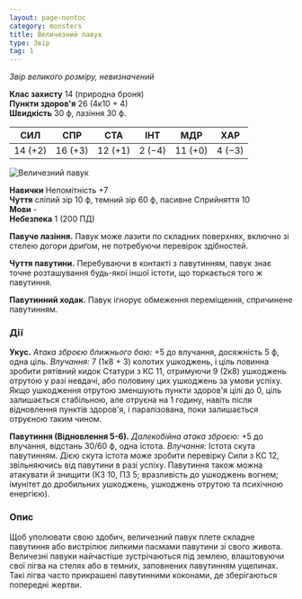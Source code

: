 ```yaml
---
layout: page-nontoc
category: monsters
title: Величезний павук
type: Звір
tag: 1
---
```


_Звір великого розміру, невизначений_

**Клас захисту** 14 (природна броня)    
**Пункти здоров'я** 26 (4к10 + 4)    
**Швидкість** 30 ф, лазіння 30 ф.

| СИЛ     | СПР     | СТА     | ІНТ    | МДР     | ХАР    |
| ------- | ------- | ------- | ------ | ------- | ------ |
| 14 (+2) | 16 (+3) | 12 (+1) | 2 (−4) | 11 (+0) | 4 (−3) |

![Величезний павук](https://www.dndbeyond.com/avatars/thumbnails/30849/299/1000/1000/638064499038216933.png)

**Навички** Непомітність +7     
**Чуття** сліпий зір 10 ф, темний зір 60 ф, пасивне Сприйняття 10    
**Мови** -    
**Небезпека** 1 (200 ПД)

**Павуче лазіння.** Павук може лазити по складних поверхнях, включно зі стелею догори дриґом, не потребуючи перевірок здібностей.    

**Чуття павутини.** Перебуваючи в контакті з павутинням, павук знає точне розташування будь-якої іншої істоти, що торкається того ж павутиння.   

**Павутинний ходак.** Павук ігнорує обмеження переміщення, спричинене павутинням.

### Дії
**Укус.** _Атака зброєю ближнього бою:_ +5 до влучання, досяжність 5 ф, одна ціль. _Влучання:_ 7 (1к8 + 3) колотих ушкоджень, і ціль повинна зробити рятівний кидок Статури з КС 11, отримуючи 9 (2к8) ушкоджень отрутою у разі невдачі, або половину цих ушкоджень за умови успіху. Якщо ушкодження отрутою зменшують пункти здоров'я цілі до 0, ціль залишається стабільною, але отруєна на 1 годину, навіть після відновлення пунктів здоров'я, і паралізована, поки залишається отруєною таким чином.    

**Павутиння (Відновлення 5-6).** _Далекобійна атака зброєю:_ +5 до влучання, відстань 30/60 ф, одна істота. _Влучання:_ Істота скута павутинням. Дією скута істота може зробити перевірку Сили з КС 12, звільняючись від павутини в разі успіху. Павутиння також можна атакувати й знищити (КЗ 10, ПЗ 5; вразливість до ушкоджень вогнем; імунітет до дробильних ушкоджень, ушкоджень отрутою та психічною енергією).

### Опис
Щоб уполювати свою здобич, величезний павук плете складне павутиння або вистрілює липкими пасмами павутини зі свого живота. Величезні павуки найчастіше зустрічаються під землею, влаштовуючи свої лігва на стелях або в темних, заповнених павутинням ущелинах. Такі лігва часто прикрашені павутинними коконами, де зберігаються попередні жертви. 
